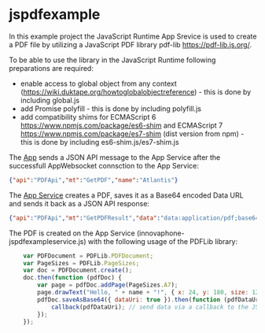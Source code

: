 # jspdfexample
In this example project the JavaScript Runtime App Srevice is used to create a PDF file by utilizing a JavaScript PDF library pdf-lib https://pdf-lib.js.org/.

To be able to use the library in the JavaScript Runtime following preparations are required:
* enable access to global object from any context (https://wiki.duktape.org/howtoglobalobjectreference) - this is done by including global.js
* add Promise polyfill - this is done by including polyfill.js
* add compatibility shims for ECMAScript 6 https://www.npmjs.com/package/es6-shim and ECMAScript 7 https://www.npmjs.com/package/es7-shim (dist version from npm) - this is done by including es6-shim.js/es7-shim.js

The [App](jspdfexample/httpfiles/innovaphone-jspdfexample.js) sends a JSON API message to the App Service after the successfull AppWebsocket connsction to the App Service:
```json
{"api":"PDFApi","mt":"GetPDF","name":"Atlantis"}
```

The [App Service](jspdfexample/innovaphone-jspdfexampleservice.js) creates a PDF, saves it as a Base64 encoded Data URL and sends it back as a JSON API response:
```json
{"api":"PDFApi","mt":"GetPDFResult","data":"data:application/pdf;base64,JVBE...JUVPRg=="}
```

The PDF is created on the App Service (innovaphone-jspdfexampleservice.js) with the following usage of the PDFLib library:
```javascript
    var PDFDocument = PDFLib.PDFDocument;
    var PageSizes = PDFLib.PageSizes;
    var doc = PDFDocument.create();
    doc.then(function (pdfDoc) {
        var page = pdfDoc.addPage(PageSizes.A7);
        page.drawText("Hello, " + name + "!", { x: 24, y: 180, size: 12 });
        pdfDoc.saveAsBase64({ dataUri: true }).then(function (pdfDataUri) {
            callback(pdfDataUri); // send data via a callback to the JSON API handler
        });
    });
```
